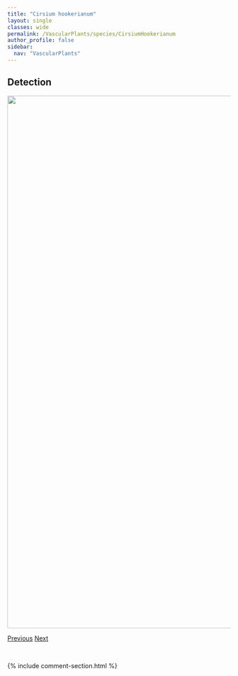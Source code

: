 ```yaml
---
title: "Cirsium hookerianum"
layout: single
classes: wide
permalink: /VascularPlants/species/CirsiumHookerianum
author_profile: false
sidebar:
  nav: "VascularPlants"
---
```


<h2>Detection</h2>

<a href="https://drive.google.com/uc?export=view&id=1tW3oqcLMHP-MDuGFz0PAxGqI42EzGPOq">
<img src="https://drive.google.com/uc?export=view&id=1tW3oqcLMHP-MDuGFz0PAxGqI42EzGPOq" height = "1200" width = "800">
</a>


<a href="/DevelopmentWebsite/VascularPlants/species/CirsiumFoliosum" class="pagination--pager" title="Cirsium foliosum">Previous</a> <a href="/DevelopmentWebsite/VascularPlants/species/CirsiumUndulatum" class="pagination--pager" title="Cirsium undulatum">Next</a>

<p>&nbsp;</p>

{% include comment-section.html %}
